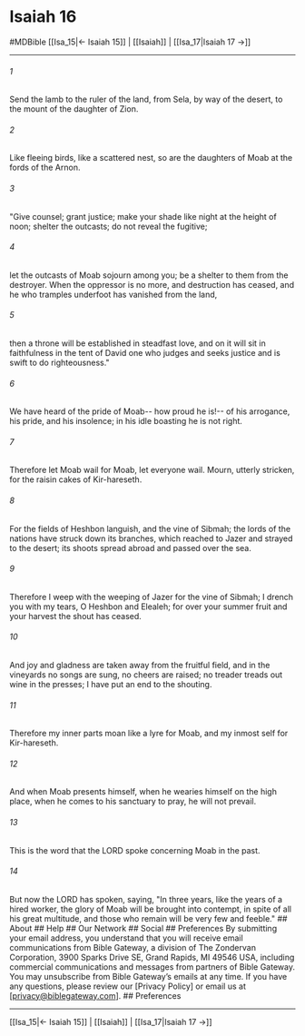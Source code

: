# Isaiah 16
#MDBible
[[Isa_15|← Isaiah 15]] | [[Isaiah]] | [[Isa_17|Isaiah 17 →]]

***


###### 1 
Send the lamb to the ruler of the land, from Sela, by way of the desert, to the mount of the daughter of Zion. 

###### 2 
Like fleeing birds, like a scattered nest, so are the daughters of Moab at the fords of the Arnon. 

###### 3 
"Give counsel; grant justice; make your shade like night at the height of noon; shelter the outcasts; do not reveal the fugitive; 

###### 4 
let the outcasts of Moab sojourn among you; be a shelter to them from the destroyer. When the oppressor is no more, and destruction has ceased, and he who tramples underfoot has vanished from the land, 

###### 5 
then a throne will be established in steadfast love, and on it will sit in faithfulness in the tent of David one who judges and seeks justice and is swift to do righteousness." 

###### 6 
We have heard of the pride of Moab-- how proud he is!-- of his arrogance, his pride, and his insolence; in his idle boasting he is not right. 

###### 7 
Therefore let Moab wail for Moab, let everyone wail. Mourn, utterly stricken, for the raisin cakes of Kir-hareseth. 

###### 8 
For the fields of Heshbon languish, and the vine of Sibmah; the lords of the nations have struck down its branches, which reached to Jazer and strayed to the desert; its shoots spread abroad and passed over the sea. 

###### 9 
Therefore I weep with the weeping of Jazer for the vine of Sibmah; I drench you with my tears, O Heshbon and Elealeh; for over your summer fruit and your harvest the shout has ceased. 

###### 10 
And joy and gladness are taken away from the fruitful field, and in the vineyards no songs are sung, no cheers are raised; no treader treads out wine in the presses; I have put an end to the shouting. 

###### 11 
Therefore my inner parts moan like a lyre for Moab, and my inmost self for Kir-hareseth. 

###### 12 
And when Moab presents himself, when he wearies himself on the high place, when he comes to his sanctuary to pray, he will not prevail. 

###### 13 
This is the word that the LORD spoke concerning Moab in the past. 

###### 14 
But now the LORD has spoken, saying, "In three years, like the years of a hired worker, the glory of Moab will be brought into contempt, in spite of all his great multitude, and those who remain will be very few and feeble." ## About ## Help ## Our Network ## Social ## Preferences By submitting your email address, you understand that you will receive email communications from Bible Gateway, a division of The Zondervan Corporation, 3900 Sparks Drive SE, Grand Rapids, MI 49546 USA, including commercial communications and messages from partners of Bible Gateway. You may unsubscribe from Bible Gateway&rsquo;s emails at any time. If you have any questions, please review our [Privacy Policy] or email us at [privacy@biblegateway.com]. ## Preferences

***

[[Isa_15|← Isaiah 15]] | [[Isaiah]] | [[Isa_17|Isaiah 17 →]]
